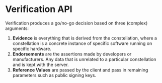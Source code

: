 # Verification API

Verification produces a go/no-go decision based on three (complex) arguments:

1. **Evidence** is everything that is derived from the constellation, where a
   constellation is a concrete instance of specific software running on specific
   hardware.
1. **Endorsements** are the assertions made by developers or manufacturers. Any
   data that is unrelated to a particular constellation and is kept with the
   server.
1. **Reference Values** are passed by the client and pass in remaining
   parameters such as public signing keys.
